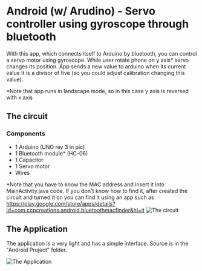 # Android (w/ Arudino) - Servo controller using gyroscope through bluetooth

With this app, which connects itself to Arduino by bluetooth, you can control a servo motor using gyroscope.
While user rotate phone on y axis* servo changes its position.
App sends a new value to arduino when its current value It is a divisor of five (so you could adjust calibration changing this value).

*Note that app runs in landscape mode, so in this case y axis is reversed with x axis 

## The circuit

### Components
* 1 Arduino (UNO rev 3 in pic)
* 1 Bluetooth module* (HC-06)
* 1 Capacitor
* 1 Servo motor
* Wires


*Note that you have to know the MAC address and insert it into MainActivity.java code. If you don't know how to find it, after created the circuit and turned it on you can find it using an app such as https://play.google.com/store/apps/details?id=com.ccpcreations.android.bluetoothmacfinder&hl=it
![The circuit](http://s9.postimg.org/e9tkh3y27/Circuit.jpg)


## The Application

The application is a very light and has a simple interface. Source is in the "Android Project" folder.

![The Application](http://s12.postimg.org/tmmefa3yl/Screenshot_2016_01_20_20_21_41.png)
